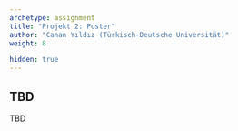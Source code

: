 ```yaml
---
archetype: assignment
title: "Projekt 2: Poster"
author: "Canan Yıldız (Türkisch-Deutsche Universität)"
weight: 8

hidden: true
---
```




## TBD

TBD
